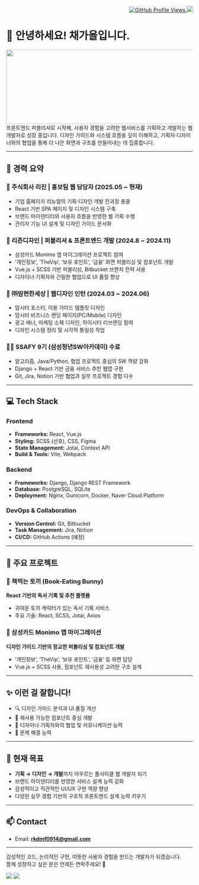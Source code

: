 
<p align="right">
  <a href="https://github.com/peachez-z">
    <img src="https://komarev.com/ghpvc/?username=peachez-z&style=flat-square&color=yellow" alt="GitHub Profile Views" />
      <img src="https://img.shields.io/github/followers/peachez-z?label=Follow&style=social" />
  </a>
</p>




# 👋 안녕하세요! 채가을입니다.

  <img src="https://render.gitanimals.org/lines/peachez-z?pet-id=712467306291172822" width="1000" height="200"/>
프론트엔드 퍼블리셔로 시작해, 사용자 경험을 고려한 웹서비스를 기획하고 개발하는 웹 개발자로 성장 중입니다.  
디자인 가이드와 시스템 흐름을 깊이 이해하고, 기획자·디자이너와의 협업을 통해 더 나은 화면과 구조를 만들어내는 데 집중합니다.

---

## 💼 경력 요약
### 🏢 주식회사 리진 | 홍보팀 웹 담당자 (2025.05 ~ 현재)
- 기업 홈페이지 리뉴얼의 기획·디자인·개발 전과정 총괄
- React 기반 SPA 페이지 및 디자인 시스템 구축
- 브랜드 아이덴티티와 사용자 흐름을 반영한 웹 기획 수행
- 관리자 기능 UI 설계 및 디자인 가이드 문서화

### 🎯 리즌디자인 | 퍼블리셔 & 프론트엔드 개발 (2024.8 ~ 2024.11)
- 삼성카드 Monimo 앱 마이그레이션 프로젝트 참여
- ‘개인정보’, ‘TheVip’, ‘보유 포인트’, ‘금융’ 화면 퍼블리싱 및 컴포넌트 개발
- Vue.js + SCSS 기반 퍼블리싱, Bitbucket 브랜치 전략 사용
- 디자이너·기획자와 긴밀한 협업으로 UI 품질 향상

### 🎨 ㈜맘편한세상 | 웹디자인 인턴 (2024.03 ~ 2024.06)
- 맘시터 포스터, 이용 가이드 템플릿 디자인
- 맘시터 비즈니스 랜딩 페이지(PC/Mobile) 디자인
- 광고 배너, 마케팅 소재 디자인, 하이시터 리브랜딩 참여
- 디자인 시스템 정리 및 시각적 통일성 작업

### 🧑‍🎓 SSAFY 9기 (삼성청년SW아카데미) 수료
- 알고리즘, Java/Python, 협업 프로젝트 중심의 SW 역량 강화
- Django + React 기반 금융 서비스 추천 웹앱 구현
- Git, Jira, Notion 기반 협업과 실무 프로젝트 경험 다수

---

## 💻 Tech Stack

### Frontend
- **Frameworks:** React, Vue.js
- **Styling:** SCSS (선호), CSS, Figma
- **State Management:** Jotai, Context API
- **Build & Tools:** Vite, Webpack

### Backend
- **Frameworks:** Django, Django REST Framework
- **Database:** PostgreSQL, SQLite
- **Deployment:** Nginx, Gunicorn, Docker, Naver Cloud Platform

### DevOps & Collaboration
- **Version Control:** Git, Bitbucket
- **Task Management:** Jira, Notion
- **CI/CD:** GitHub Actions (예정)

---

## 📌 주요 프로젝트

### 🐰 책먹는 토끼 (Book-Eating Bunny)  
**React 기반의 독서 기록 및 추천 플랫폼**

- 귀여운 토끼 캐릭터가 있는 독서 기록 서비스
- 주요 기술: React, SCSS, Jotai, Axios

### 📱 삼성카드 Monimo 앱 마이그레이션  
**디자인 가이드 기반의 정교한 퍼블리싱 및 컴포넌트 개발**

- ‘개인정보’, ‘TheVip’, ‘보유 포인트’, ‘금융’ 등 화면 담당
- Vue.js + SCSS 사용, 컴포넌트 재사용성 고려한 구조 설계

---

## ✨ 이런 걸 잘합니다!

- 🔍 디자인 가이드 분석과 UI 품질 개선
- 🧩 재사용 가능한 컴포넌트 중심 개발
- 🤝 디자이너·기획자와의 협업 및 커뮤니케이션 능력
- 🔄 문제 해결 능력

---

## 🎯 현재 목표

- **기획 → 디자인 → 개발**까지 아우르는 풀사이클 웹 개발자 되기  
- 브랜드 아이덴티티를 반영한 서비스 설계 능력 강화  
- 감성적이고 직관적인 UI/UX 구현 역량 향상  
- 다양한 실무 경험 기반의 구조적 프론트엔드 설계 능력 키우기

---

## 📫 Contact

- Email: **rkdmf0914@gmail.com**

---

감성적인 코드, 논리적인 구현, 따뜻한 사용자 경험을 만드는 개발자가 되겠습니다.  
함께 성장하고 싶은 분은 언제든 연락주세요! 🌱

<p>  <img src="https://github-readme-stats.vercel.app/api?username=peachez-z&show_icons=true&theme=default&hide=issues&count_private=true" />
  <img src="https://github-readme-stats.vercel.app/api/top-langs/?username=peachez-z&layout=compact&theme=default" /></p>


